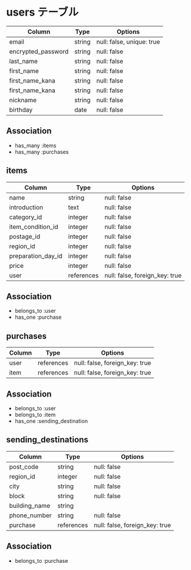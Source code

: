 # users テーブル

| Column             | Type   | Options                   |
| ------------------ | ------ | ------------------------- |
| email              | string | null: false, unique: true |
| encrypted_password | string | null: false               |
| last_name          | string | null: false               |
| first_name         | string | null: false               |
| first_name_kana    | string | null: false               |
| first_name_kana    | string | null: false               |
| nickname           | string | null: false               |
| birthday           | date   | null: false               |

##  Association

- has_many :items
- has_many :purchases

## items

| Column             | Type       | Options                         |
| ------------------ | ---------- | ------------------------------- |
| name               | string     | null: false                     |
| introduction       | text       | null: false                     |
| category_id        | integer    | null: false                     |
| item_condition_id  | integer    | null: false                     |
| postage_id         | integer    | null: false                     |
| region_id          | integer    | null: false                     |
| preparation_day_id | integer    | null: false                     |
| price              | integer    | null: false                     |
| user               | references | null: false, foreign_key: true  |

##  Association

- belongs_to :user
- has_one :purchase

## purchases

| Column             | Type       | Options                         |
| ------------------ | ---------- | ------------------------------- |
| user               | references | null: false, foreign_key: true  |
| item               | references | null: false, foreign_key: true  |


##  Association

- belongs_to :user
- belongs_to :item
- has_one :sending_destination

## sending_destinations

| Column             | Type       | Options                         |
| ------------------ | ---------- | ------------------------------- |
| post_code          | string     | null: false                     |
| region_id          | integer    | null: false                     |
| city               | string     | null: false                     |
| block              | string     | null: false                     |
| building_name      | string     |                                 |
| phone_number       | string     | null: false                     |
| purchase           | references | null: false, foreign_key: true  |


##  Association

- belongs_to  :purchase


